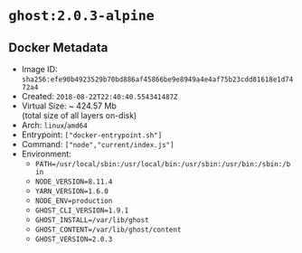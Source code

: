 # `ghost:2.0.3-alpine`

## Docker Metadata

- Image ID: `sha256:efe90b4923529b70bd886af45866be9e8949a4e4af75b23cdd81618e1d7472a4`
- Created: `2018-08-22T22:40:40.554341487Z`
- Virtual Size: ~ 424.57 Mb  
  (total size of all layers on-disk)
- Arch: `linux`/`amd64`
- Entrypoint: `["docker-entrypoint.sh"]`
- Command: `["node","current/index.js"]`
- Environment:
  - `PATH=/usr/local/sbin:/usr/local/bin:/usr/sbin:/usr/bin:/sbin:/bin`
  - `NODE_VERSION=8.11.4`
  - `YARN_VERSION=1.6.0`
  - `NODE_ENV=production`
  - `GHOST_CLI_VERSION=1.9.1`
  - `GHOST_INSTALL=/var/lib/ghost`
  - `GHOST_CONTENT=/var/lib/ghost/content`
  - `GHOST_VERSION=2.0.3`
